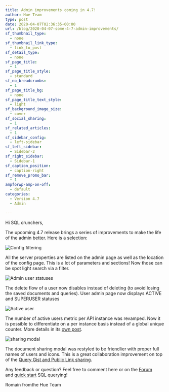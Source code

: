 ```yaml
---
title: Admin improvements coming in 4.7!
author: Hue Team
type: post
date: 2020-04-07T02:36:35+00:00
url: /blog/2020-04-07-some-4-7-admin-improvements/
sf_thumbnail_type:
  - none
sf_thumbnail_link_type:
  - link_to_post
sf_detail_type:
  - none
sf_page_title:
  - 1
sf_page_title_style:
  - standard
sf_no_breadcrumbs:
  - 1
sf_page_title_bg:
  - none
sf_page_title_text_style:
  - light
sf_background_image_size:
  - cover
sf_social_sharing:
  - 1
sf_related_articles:
  - 1
sf_sidebar_config:
  - left-sidebar
sf_left_sidebar:
  - Sidebar-2
sf_right_sidebar:
  - Sidebar-1
sf_caption_position:
  - caption-right
sf_remove_promo_bar:
  - 1
ampforwp-amp-on-off:
  - default
categories:
  - Version 4.7
  - Admin

---
```


Hi SQL crunchers,

The upcoming 4.7 release brings a series of improvements to make the life of the admin better. Here is a selection:


![Config filtering](https://cdn.gethue.com/uploads/2020/04/4.7_admin_config_filter.png)

All the server properties are listed on the admin page as well as the location of the config page. This is a lot of parameters and sections! Now those can be spot light search via a filter.


![Admin user statuses](https://cdn.gethue.com/uploads/2020/04/4.7_admin_users_status.png)

The delete flow of a user now disables instead of deleting (to avoid losing the saved documents and queries). User admin page now displays ACTIVE and SUPERUSER statuses


![Active user](https://cdn.gethue.com/uploads/2020/04/cm_active_users.png)

The number of active users metric per API instance was revamped. Now it is possible to differentiate on a per instance basis instead of a global unique counter. More details in its [own post](https://gethue.com/hue-active-users-metric-improvements/).


![sharing modal](https://cdn.gethue.com/uploads/2020/04/4.7_sharing_popup.png)

The document sharing modal was restyled to be friendlier with proper full names of users and icons. This is a great collaboration improvement on top of the [Query Gist and Public Link sharing](https://gethue.com/blog/2020-03-04-datawarehouse-database-sql-collaboration-and-sharing-with-link-and-gist/).




Any feedback or question? Feel free to comment here or on the <a href="https://discourse.gethue.com/">Forum</a> and <a href="https://docs.gethue.com/quickstart/">quick start</a> SQL querying!


Romain fromthe Hue Team
